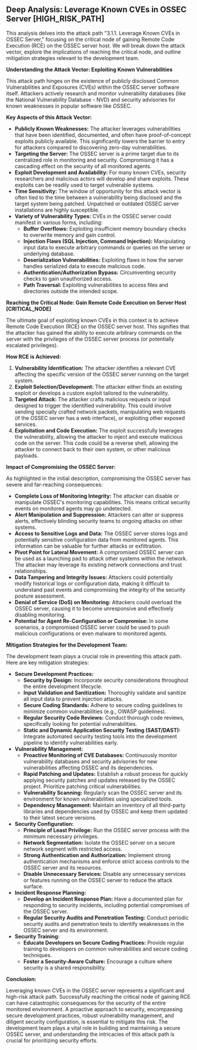 ## Deep Analysis: Leverage Known CVEs in OSSEC Server [HIGH_RISK_PATH]

This analysis delves into the attack path "3.1.1. Leverage Known CVEs in OSSEC Server," focusing on the critical node of gaining Remote Code Execution (RCE) on the OSSEC server host. We will break down the attack vector, explore the implications of reaching the critical node, and outline mitigation strategies relevant to the development team.

**Understanding the Attack Vector: Exploiting Known Vulnerabilities**

This attack path hinges on the existence of publicly disclosed Common Vulnerabilities and Exposures (CVEs) within the OSSEC server software itself. Attackers actively research and monitor vulnerability databases (like the National Vulnerability Database - NVD) and security advisories for known weaknesses in popular software like OSSEC.

**Key Aspects of this Attack Vector:**

* **Publicly Known Weaknesses:** The attacker leverages vulnerabilities that have been identified, documented, and often have proof-of-concept exploits publicly available. This significantly lowers the barrier to entry for attackers compared to discovering zero-day vulnerabilities.
* **Targeting the Server:**  The OSSEC server is a prime target due to its centralized role in monitoring and security. Compromising it has a cascading effect on the security of all monitored agents.
* **Exploit Development and Availability:**  For many known CVEs, security researchers and malicious actors will develop and share exploits. These exploits can be readily used to target vulnerable systems.
* **Time Sensitivity:** The window of opportunity for this attack vector is often tied to the time between a vulnerability being disclosed and the target system being patched. Unpatched or outdated OSSEC server installations are highly susceptible.
* **Variety of Vulnerability Types:**  CVEs in the OSSEC server could manifest in various forms, including:
    * **Buffer Overflows:** Exploiting insufficient memory boundary checks to overwrite memory and gain control.
    * **Injection Flaws (SQL Injection, Command Injection):**  Manipulating input data to execute arbitrary commands or queries on the server or underlying database.
    * **Deserialization Vulnerabilities:** Exploiting flaws in how the server handles serialized data to execute malicious code.
    * **Authentication/Authorization Bypass:**  Circumventing security checks to gain unauthorized access.
    * **Path Traversal:**  Exploiting vulnerabilities to access files and directories outside the intended scope.

**Reaching the Critical Node: Gain Remote Code Execution on Server Host [CRITICAL_NODE]**

The ultimate goal of exploiting known CVEs in this context is to achieve Remote Code Execution (RCE) on the OSSEC server host. This signifies that the attacker has gained the ability to execute arbitrary commands on the server with the privileges of the OSSEC server process (or potentially escalated privileges).

**How RCE is Achieved:**

1. **Vulnerability Identification:** The attacker identifies a relevant CVE affecting the specific version of the OSSEC server running on the target system.
2. **Exploit Selection/Development:** The attacker either finds an existing exploit or develops a custom exploit tailored to the vulnerability.
3. **Targeted Attack:** The attacker crafts malicious requests or input designed to trigger the identified vulnerability. This could involve sending specially crafted network packets, manipulating web requests (if the OSSEC server has a web interface), or exploiting other exposed services.
4. **Exploitation and Code Execution:** The exploit successfully leverages the vulnerability, allowing the attacker to inject and execute malicious code on the server. This code could be a reverse shell, allowing the attacker to connect back to their own system, or other malicious payloads.

**Impact of Compromising the OSSEC Server:**

As highlighted in the initial description, compromising the OSSEC server has severe and far-reaching consequences:

* **Complete Loss of Monitoring Integrity:** The attacker can disable or manipulate OSSEC's monitoring capabilities. This means critical security events on monitored agents may go undetected.
* **Alert Manipulation and Suppression:** Attackers can alter or suppress alerts, effectively blinding security teams to ongoing attacks on other systems.
* **Access to Sensitive Logs and Data:** The OSSEC server stores logs and potentially sensitive configuration data from monitored agents. This information can be valuable for further attacks or exfiltration.
* **Pivot Point for Lateral Movement:** A compromised OSSEC server can be used as a launching pad to attack other systems within the network. The attacker may leverage its existing network connections and trust relationships.
* **Data Tampering and Integrity Issues:** Attackers could potentially modify historical logs or configuration data, making it difficult to understand past events and compromising the integrity of the security posture assessment.
* **Denial of Service (DoS) on Monitoring:**  Attackers could overload the OSSEC server, causing it to become unresponsive and effectively disabling monitoring.
* **Potential for Agent Re-Configuration or Compromise:**  In some scenarios, a compromised OSSEC server could be used to push malicious configurations or even malware to monitored agents.

**Mitigation Strategies for the Development Team:**

The development team plays a crucial role in preventing this attack path. Here are key mitigation strategies:

* **Secure Development Practices:**
    * **Security by Design:**  Incorporate security considerations throughout the entire development lifecycle.
    * **Input Validation and Sanitization:**  Thoroughly validate and sanitize all input data to prevent injection attacks.
    * **Secure Coding Standards:** Adhere to secure coding guidelines to minimize common vulnerabilities (e.g., OWASP guidelines).
    * **Regular Security Code Reviews:** Conduct thorough code reviews, specifically looking for potential vulnerabilities.
    * **Static and Dynamic Application Security Testing (SAST/DAST):** Integrate automated security testing tools into the development pipeline to identify vulnerabilities early.
* **Vulnerability Management:**
    * **Proactive Monitoring of CVE Databases:**  Continuously monitor vulnerability databases and security advisories for new vulnerabilities affecting OSSEC and its dependencies.
    * **Rapid Patching and Updates:** Establish a robust process for quickly applying security patches and updates released by the OSSEC project. Prioritize patching critical vulnerabilities.
    * **Vulnerability Scanning:** Regularly scan the OSSEC server and its environment for known vulnerabilities using specialized tools.
    * **Dependency Management:**  Maintain an inventory of all third-party libraries and dependencies used by OSSEC and keep them updated to their latest secure versions.
* **Security Configuration:**
    * **Principle of Least Privilege:** Run the OSSEC server process with the minimum necessary privileges.
    * **Network Segmentation:** Isolate the OSSEC server on a secure network segment with restricted access.
    * **Strong Authentication and Authorization:** Implement strong authentication mechanisms and enforce strict access controls to the OSSEC server and its resources.
    * **Disable Unnecessary Services:**  Disable any unnecessary services or features running on the OSSEC server to reduce the attack surface.
* **Incident Response Planning:**
    * **Develop an Incident Response Plan:**  Have a documented plan for responding to security incidents, including potential compromises of the OSSEC server.
    * **Regular Security Audits and Penetration Testing:** Conduct periodic security audits and penetration tests to identify weaknesses in the OSSEC server and its environment.
* **Security Training:**
    * **Educate Developers on Secure Coding Practices:** Provide regular training to developers on common vulnerabilities and secure coding techniques.
    * **Foster a Security-Aware Culture:** Encourage a culture where security is a shared responsibility.

**Conclusion:**

Leveraging known CVEs in the OSSEC server represents a significant and high-risk attack path. Successfully reaching the critical node of gaining RCE can have catastrophic consequences for the security of the entire monitored environment. A proactive approach to security, encompassing secure development practices, robust vulnerability management, and diligent security configuration, is essential to mitigate this risk. The development team plays a vital role in building and maintaining a secure OSSEC server, and understanding the intricacies of this attack path is crucial for prioritizing security efforts.
